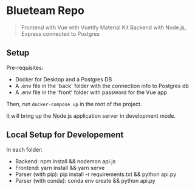 # Blueteam Repo

> Frontend with Vue with Vuetify Material Kit
> Backend with Node.js, Express connected to Postgres

## Setup

Pre-requisites:

- Docker for Desktop and a Postgres DB
- A .env file in the 'back' folder with the connection info to Postgres db
- A .env file in the 'front' folder with password for the Vue app

Then, run `docker-compose up` in the root of the project.

It will bring up the Node.js application server in development mode.

## Local Setup for Developement

In each folder:
- Backend: npm install && nodemon api.js
- Frontend: yarn install && yarn serve
- Parser (with pip): pip install -r requirements.txt && python api.py
- Parser (with conda): conda env create && python api.py
